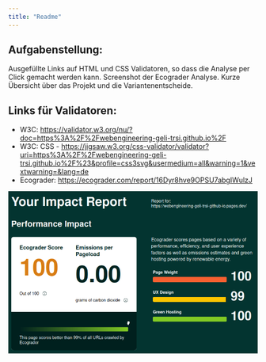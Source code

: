 ```yaml
---
title: "Readme"
---
```


<!--more-->

## Aufgabenstellung:

Ausgefüllte Links auf HTML und CSS Validatoren, so dass die Analyse per Click gemacht werden kann. Screenshot der Ecograder Analyse. Kurze Übersicht über das Projekt und die Variantenentscheide.

## Links für Validatoren:

- W3C: https://validator.w3.org/nu/?doc=https%3A%2F%2Fwebengineering-geli-trsi.github.io%2F
- W3C: CSS - https://jigsaw.w3.org/css-validator/validator?uri=https%3A%2F%2Fwebengineering-geli-trsi.github.io%2F%23&profile=css3svg&usermedium=all&warning=1&vextwarning=&lang=de
- Ecograder: https://ecograder.com/report/16Dyr8hve9OPSU7abgIWulzJ

![Ecograder-Image](/ecograde_result.png)


